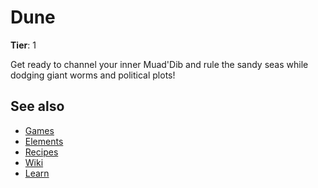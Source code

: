 # Dune

**Tier**: 1

Get ready to channel your inner Muad'Dib and rule the sandy seas while dodging giant worms and political plots!

## See also

* [Games](/wiki/games)
* [Elements](/wiki/elements)
* [Recipes](/wiki/recipes)
* [Wiki](/wiki/index)
* [Learn](/learn/index)